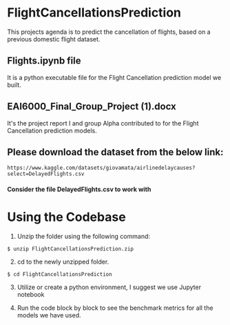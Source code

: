 # FlightCancellationsPrediction
This projects agenda is to predict the cancellation of flights, based on a previous domestic flight dataset. 

## Flights.ipynb file 
It is a python executable file for the Flight Cancellation prediction model we built.

## EAI6000_Final_Group_Project (1).docx
It's the project report I and group Alpha contributed to for the Flight Cancellation prediction models.

## Please download the dataset from the below link:
```
https://www.kaggle.com/datasets/giovamata/airlinedelaycauses?select=DelayedFlights.csv
```

#### Consider the file DelayedFlights.csv to work with

# Using the Codebase

1) Unzip the folder using the following command:

```
$ unzip FlightCancellationsPrediction.zip
```

2) cd to the newly unzipped folder.

```
$ cd FlightCancellationsPrediction
```

3) Utilize or create a python environment, I suggest we use Jupyter notebook


4) Run the code block by block to see the benchmark metrics for all the models we have used.
